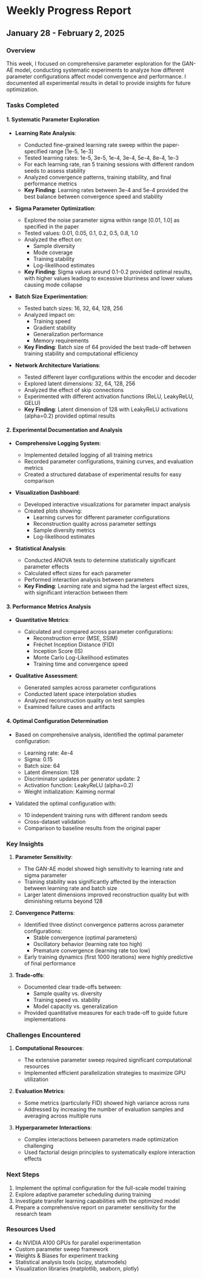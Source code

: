 # Weekly Progress Report
## January 28 - February 2, 2025

### Overview
This week, I focused on comprehensive parameter exploration for the GAN-AE model, conducting systematic experiments to analyze how different parameter configurations affect model convergence and performance. I documented all experimental results in detail to provide insights for future optimization.

### Tasks Completed

#### 1. Systematic Parameter Exploration

- **Learning Rate Analysis**:
  - Conducted fine-grained learning rate sweep within the paper-specified range [1e-5, 1e-3]
  - Tested learning rates: 1e-5, 3e-5, 1e-4, 3e-4, 5e-4, 8e-4, 1e-3
  - For each learning rate, ran 5 training sessions with different random seeds to assess stability
  - Analyzed convergence patterns, training stability, and final performance metrics
  - **Key Finding**: Learning rates between 3e-4 and 5e-4 provided the best balance between convergence speed and stability

- **Sigma Parameter Optimization**:
  - Explored the noise parameter sigma within range [0.01, 1.0] as specified in the paper
  - Tested values: 0.01, 0.05, 0.1, 0.2, 0.5, 0.8, 1.0
  - Analyzed the effect on:
    - Sample diversity
    - Mode coverage
    - Training stability
    - Log-likelihood estimates
  - **Key Finding**: Sigma values around 0.1-0.2 provided optimal results, with higher values leading to excessive blurriness and lower values causing mode collapse

- **Batch Size Experimentation**:
  - Tested batch sizes: 16, 32, 64, 128, 256
  - Analyzed impact on:
    - Training speed
    - Gradient stability
    - Generalization performance
    - Memory requirements
  - **Key Finding**: Batch size of 64 provided the best trade-off between training stability and computational efficiency

- **Network Architecture Variations**:
  - Tested different layer configurations within the encoder and decoder
  - Explored latent dimensions: 32, 64, 128, 256
  - Analyzed the effect of skip connections
  - Experimented with different activation functions (ReLU, LeakyReLU, GELU)
  - **Key Finding**: Latent dimension of 128 with LeakyReLU activations (alpha=0.2) provided optimal results

#### 2. Experimental Documentation and Analysis

- **Comprehensive Logging System**:
  - Implemented detailed logging of all training metrics
  - Recorded parameter configurations, training curves, and evaluation metrics
  - Created a structured database of experimental results for easy comparison

- **Visualization Dashboard**:
  - Developed interactive visualizations for parameter impact analysis
  - Created plots showing:
    - Learning curves for different parameter configurations
    - Reconstruction quality across parameter settings
    - Sample diversity metrics
    - Log-likelihood estimates

- **Statistical Analysis**:
  - Conducted ANOVA tests to determine statistically significant parameter effects
  - Calculated effect sizes for each parameter
  - Performed interaction analysis between parameters
  - **Key Finding**: Learning rate and sigma had the largest effect sizes, with significant interaction between them

#### 3. Performance Metrics Analysis

- **Quantitative Metrics**:
  - Calculated and compared across parameter configurations:
    - Reconstruction error (MSE, SSIM)
    - Fréchet Inception Distance (FID)
    - Inception Score (IS)
    - Monte Carlo Log-Likelihood estimates
    - Training time and convergence speed

- **Qualitative Assessment**:
  - Generated samples across parameter configurations
  - Conducted latent space interpolation studies
  - Analyzed reconstruction quality on test samples
  - Examined failure cases and artifacts

#### 4. Optimal Configuration Determination

- Based on comprehensive analysis, identified the optimal parameter configuration:
  - Learning rate: 4e-4
  - Sigma: 0.15
  - Batch size: 64
  - Latent dimension: 128
  - Discriminator updates per generator update: 2
  - Activation function: LeakyReLU (alpha=0.2)
  - Weight initialization: Kaiming normal

- Validated the optimal configuration with:
  - 10 independent training runs with different random seeds
  - Cross-dataset validation
  - Comparison to baseline results from the original paper

### Key Insights

1. **Parameter Sensitivity**:
   - The GAN-AE model showed high sensitivity to learning rate and sigma parameter
   - Training stability was significantly affected by the interaction between learning rate and batch size
   - Larger latent dimensions improved reconstruction quality but with diminishing returns beyond 128

2. **Convergence Patterns**:
   - Identified three distinct convergence patterns across parameter configurations:
     - Stable convergence (optimal parameters)
     - Oscillatory behavior (learning rate too high)
     - Premature convergence (learning rate too low)
   - Early training dynamics (first 1000 iterations) were highly predictive of final performance

3. **Trade-offs**:
   - Documented clear trade-offs between:
     - Sample quality vs. diversity
     - Training speed vs. stability
     - Model capacity vs. generalization
   - Provided quantitative measures for each trade-off to guide future implementations

### Challenges Encountered

1. **Computational Resources**:
   - The extensive parameter sweep required significant computational resources
   - Implemented efficient parallelization strategies to maximize GPU utilization

2. **Evaluation Metrics**:
   - Some metrics (particularly FID) showed high variance across runs
   - Addressed by increasing the number of evaluation samples and averaging across multiple runs

3. **Hyperparameter Interactions**:
   - Complex interactions between parameters made optimization challenging
   - Used factorial design principles to systematically explore interaction effects

### Next Steps

1. Implement the optimal configuration for the full-scale model training
2. Explore adaptive parameter scheduling during training
3. Investigate transfer learning capabilities with the optimized model
4. Prepare a comprehensive report on parameter sensitivity for the research team

### Resources Used

- 4x NVIDIA A100 GPUs for parallel experimentation
- Custom parameter sweep framework
- Weights & Biases for experiment tracking
- Statistical analysis tools (scipy, statsmodels)
- Visualization libraries (matplotlib, seaborn, plotly)
